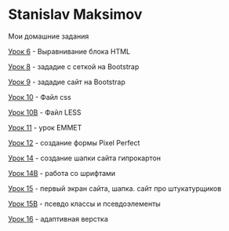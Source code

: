 
# Stanislav Maksimov
Мои домашние задания

[Урок 6](https://staslker.github.io/Modul3.Lesson8/ "Выравнивание блока") - Выравнивание блока HTML

[Урок 8](https://staslker.github.io/Modul3.Lesson8/ "Сетка на Bootstrap") - зададие с сеткой на Bootstrap

[Урок 9](https://staslker.github.io/Lesson9/ "Сайт на Bootstrap") - зададие сайт на Bootstrap

[Урок 10](https://staslker.github.io/lesson10/ "Файл css") - Файл css

[Урок 10B](https://staslker.github.io/Lesson10б/ "Файл LESS") - Файл LESS

[Урок 11](https://staslker.github.io/Lesson11 "урок EMMET") - урок EMMET

[Урок 12](https://staslker.github.io/Lesson12/ "создание формы Pixel Perfect") - создание формы Pixel Perfect 

[Урок 14](https://staslker.github.io/lesson14/index.html "создание шапки сайта гипрокартон") - создание шапки сайта гипрокартон 

[Урок 14B](https://staslker.github.io/Lesson14B/ "работа со шрифтами") - работа со шрифтами

[Урок 15](https://staslker.github.io/Lesson15/ "шапка сайта") - первый экран сайта, шапка. сайт про штукатурщиков

[Урок 15B](https://staslker.github.io/Lesson15B/ "псевдо классы и псевдоэлементы") - псевдо классы и псевдоэлементы

[Урок 16](https://staslker.github.io/Lesson16/ "адаптивная верстка") - адаптивная верстка
